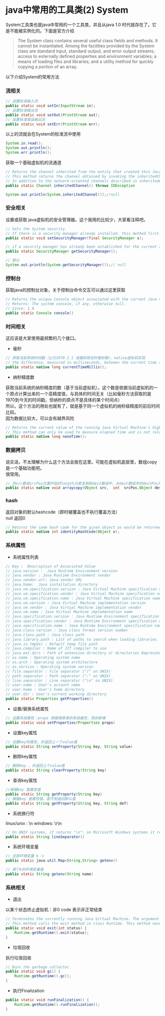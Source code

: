 # java中常用的工具类(2) System

System工具类也是java中常用的一个工具类，并且从java 1.0 时代就存在了。它是不能被实例化的。下面是官方介绍
> The System class contains several useful class fields and methods. It cannot be instantiated.
Among the facilities provided by the System class are standard input, standard output, and error output streams; access to externally defined properties and environment variables; a means of loading files and libraries; and a utility method for quickly copying a portion of an array.

以下介绍System的常用方法
### 流相关
```java
// 设置标准输入流
public static void setIn(InputStream in);
// 设置标准输出流
public static void setOut(PrintStream out);
// 设置标准错误输出流
public static void setErr(PrintStream err);
```
以上的流就会在System的标准流中使用
```java
System.in.read();
System.out.println();
System.err.println();
```
获取一个基础虚拟机的流通道
```java
// Returns the channel inherited from the entity that created this Java virtual machine.
// This method returns the channel obtained by invoking the inheritedChannel method of the system-wide default SelectorProvider object.
// In addition to the network-oriented channels described in inheritedChannel, this method may return other kinds of channels in the future.
public static Channel inheritedChannel() throws IOException

System.out.println(System.inheritedChannel());//null
```
### 安全相关
设置或获取 java虚拟机的安全管理器。这个我用的比较少，大家看注释吧。
```java
// Sets the System security.
// If there is a security manager already installed, this method first calls the security manager's checkPermission method with a RuntimePermission("setSecurityManager") permission to ensure it's ok to replace the existing security manager. This may result in throwing a SecurityException.
public static void setSecurityManager(final SecurityManager s);

// if a security manager has already been established for the current application, then that security manager is returned; otherwise, null is returned.
public static SecurityManager getSecurityManager();

// 默认
System.out.println(System.getSecurityManager());// null
```

### 控制台
获取java的控制台对象，关于控制台命令交互可以通过这里获取
```java
// Returns the unique Console object associated with the current Java virtual machine, if any.
// Returns: The system console, if any, otherwise null. 
// Since: 1.6
public static Console console()
```

### 时间相关
这应该是大家使用最频繁的几个接口。
- 毫秒
```java
// 获取当前系统时间戳（公元1970.1.1 凌晨到现在的毫秒数），native虚拟机实现
// the difference, measured in milliseconds, between the current time and midnight, January 1, 1970 UTC.
public static native long currentTimeMillis();

```
- 纳秒精度数

获取当前系统的纳秒精度的数（基于当前虚拟机）。这个数是依据当前虚拟机的一个原点计算出来的一个高精度值，与具体的时间无关（比如毫秒方法获取的是1970到今天的时间戳，但纳秒的原点不是具体的某个时间点）   
所以，这个方法的用处也就有了，就是基于同一个虚拟机的纳秒级精度的前后时间比较。  
因为数据比较大，可以会有越界风险
```java
// Returns the current value of the running Java Virtual Machine's high-resolution time source, in nanoseconds.
// This method can only be used to measure elapsed time and is not related to any other notion of system or wall-clock time. The value returned represents nanoseconds since some fixed but arbitrary origin time (perhaps in the future, so values may be negative). The same origin is used by all invocations of this method in an instance of a Java virtual machine; other virtual machine instances are likely to use a different origin.
public static native long nanoTime();
```

### 数据拷贝
说实话，不太理解为什么这个方法会放在这里。可能在虚拟机底层里，数组copy是一个基础功能吧。  
很常用。
```java
// 将src数组srcPos位置开始的length元素复制到dest数组中，从dest数组中的destPos开始。
public static native void arraycopy(Object src,  int  srcPos,Object dest, int destPos, int length);
```

### hash
返回对象的默认hashcode（即时被覆盖也不执行覆盖方法）  
null 返回0
```java
// Returns the same hash code for the given object as would be returned by the default method hashCode(), whether or not the given object's class overrides hashCode(). The hash code for the null reference is zero.
public static native int identityHashCode(Object x);
```

### 系统属性
- 系统属性列表
```java
// Key :  Description of Associated Value
// java.version :  Java Runtime Environment version
// java.vendor : Java Runtime Environment vendor
// java.vendor.url: Java vendor URL
// java.home:  Java installation directory
// java.vm.specification.version : Java Virtual Machine specification version
// java.vm.specification.vendor : Java Virtual Machine specification vendor
// java.vm.specification.name : Java Virtual Machine specification name
// java.vm.version : Java Virtual Machine implementation version
// java.vm.vendor : Java Virtual Machine implementation vendor
// java.vm.name : Java Virtual Machine implementation name
// java.specification.version : Java Runtime Environment specification version
// java.specification.vendor : Java Runtime Environment specification vendor
// java.specification.name : Java Runtime Environment specification name
// java.class.version : Java class format version number
// java.class.path : Java class path
// java.library.path : List of paths to search when loading libraries
// java.io.tmpdir : Default temp file path
// java.compiler : Name of JIT compiler to use
// java.ext.dirs : Path of extension directory or directories Deprecated. This property, and the mechanism which implements it, may be removed in a future release.
// os.name : Operating system name
// os.arch : Operating system architecture
// os.version : Operating system version
// file.separator : File separator ("/" on UNIX)
// path.separator : Path separator (":" on UNIX)
// line.separator : Line separator ("\n" on UNIX)
// user.name : User's account name
// user.home : User's home directory
// user.dir : User's current working directory
public static Properties getProperties()


```
- 设置/替换系统属性

```java
// 设置系统属性：props 换替换原来的系统属性，而非新增
public static void setProperties(Properties props)

```

- 设置key属性

```java
// 设置key的属性，并返回上一个value值
public static String setProperty(String key, String value) 

```

- 删除key属性

```java
// 删除key ，并返回上个value值
public static String clearProperty(String key)

```

- 查询key属性

```java
//根据key 查属性值
public static String getProperty(String key)
// 根据key 查属性值，查不到返回默认值
public static String getProperty(String key, String def)

```

- 系统换行符

linux/unix : \n
windows: \r\n

```java
// On UNIX systems, it returns "\n"; on Microsoft Windows systems it returns "\r\n".
public static String lineSeparator()
```

- 系统环境变量

```java
// 全部环境变量 k：v
public static java.util.Map<String,String> getenv()

// 某个k的环境变量值
public static String getenv(String name)

```

### 系统相关
- 退出

以某个状态终止虚拟机：非0 code 表示非正常结束
```java
// Terminates the currently running Java Virtual Machine. The argument serves as a status code; by convention, a nonzero status code indicates abnormal termination.
// This method calls the exit method in class Runtime. This method never returns normally.
public static void exit(int status) {
    Runtime.getRuntime().exit(status);
}

```

- 垃圾回收

执行垃圾回收
```java
// Runs the garbage collector.
public static void gc() {
    Runtime.getRuntime().gc();
}
```

- 执行Finalization

```java
public static void runFinalization() {
    Runtime.getRuntime().runFinalization();
}
```